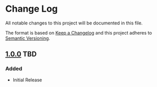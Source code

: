 Change Log
==========

All notable changes to this project will be documented in this file.

The format is based on [Keep a Changelog](http://keepachangelog.com/)
and this project adheres to [Semantic Versioning](http://semver.org/).

## [1.0.0] TBD
### Added
- Initial Release

[1.0.0]: https://github.com/while-loop/hpack/releases/tag/1.0.0

[comment]: # (Added, Changed, Removed)
